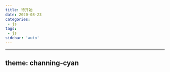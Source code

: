 ```yaml
---
title: 待开始
date: 2020-08-23
categories:
 - js
tags:
 - js
sidebar: 'auto'
---
```

---
theme: channing-cyan
---

